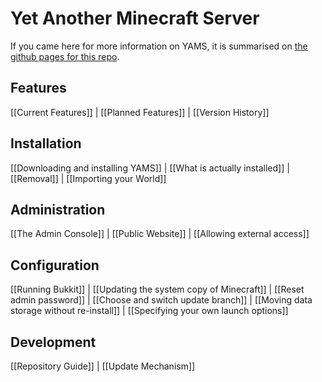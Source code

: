 # Yet Another Minecraft Server

If you came here for more information on YAMS, it is summarised on [the github pages for this repo](http://yams.in/).

## Features
[[Current Features]] | [[Planned Features]] | [[Version History]]

## Installation
[[Downloading and installing YAMS]] | [[What is actually installed]] | [[Removal]] | [[Importing your World]]

## Administration
[[The Admin Console]] | [[Public Website]] | [[Allowing external access]]

## Configuration
[[Running Bukkit]] | [[Updating the system copy of Minecraft]] | [[Reset admin password]] | [[Choose and switch update branch]] | [[Moving data storage without re-install]] | [[Specifying your own launch options]]

## Development
[[Repository Guide]] | [[Update Mechanism]]